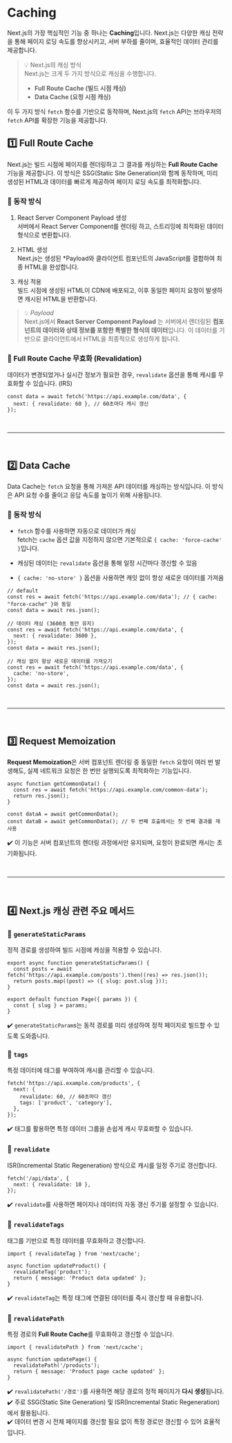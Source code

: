 # Caching
Next.js의 가장 핵심적인 기능 중 하나는 **Caching**입니다. Next.js는 다양한 캐싱 전략을 통해 페이지 로딩 속도를 향상시키고, 서버 부하를 줄이며, 효율적인 데이터 관리를 제공합니다.

> 💡 Next.js의 캐싱 방식  
> Next.js는 크게 두 가지 방식으로 캐싱을 수행합니다.
>- **Full Route Cache (빌드 시점 캐싱)**
>- **Data Cache (요청 시점 캐싱)**

이 두 가지 방식 `fetch` 함수를 기반으로 동작하며, Next.js의 `fetch` API는 브라우저의 `fetch` API를 확장한 기능을 제공합니다.


## 1️⃣ Full Route Cache
Next.js는 빌드 시점에 페이지를 렌더링하고 그 결과를 캐싱하는 **Full Route Cache** 기능을 제공합니다. 이 방식은 SSG(Static Site Generation)와 함께 동작하며, 미리 생성된 HTML과 데이터를 빠르게 제공하여 페이지 로딩 속도를 최적화합니다.
### 🔹 동작 방식
1. React Server Component Payload 생성  
서버에서 React Server Component를 렌더링 하고, 스트리밍에 최적화된 데이터 형식으로 변환합니다.

2. HTML 생성  
Next.js는 생성된 *Payload와 클라이언트 컴포넌트의 JavaScript를 결합하여 최종 HTML을 완성합니다.

3. 캐싱 적용  
빌드 시점에 생성된 HTML이 CDN에 배포되고, 이후 동일한 페이지 요청이 발생하면 캐시된 HTML을 반환합니다.

> 💡 *Payload*  
Next.js에서 **React Server Component Payload** 는 서버에서 렌더링된 **컴포넌트의 데이터와 상태 정보를 포함한 특별한 형식의 데이터**입니다. 이 데이터를 기반으로 클라이언트에서 HTML을 최종적으로 생성하게 됩니다.  

### 🔹 Full Route Cache 무효화 (Revalidation)
데이터가 변경되었거나 실시간 정보가 필요한 경우, `revalidate` 옵션을 통해 캐시를 무효화할 수 있습니다. (IRS)
```tsx
const data = await fetch('https://api.example.com/data', {
  next: { revalidate: 60 }, // 60초마다 캐시 갱신
});
```

<br>

- - -

<br>

## 2️⃣ Data Cache
Data Cache는 `fetch` 요청을 통해 가져온 API 데이터를 캐싱하는 방식입니다. 이 방식은 API 요청 수를 줄이고 응답 속도를 높이기 위해 사용됩니다.

### 🔹 동작 방식
-  `fetch` 함수를 사용하면 자동으로 데이터가 캐싱  
fetch는 `cache` 옵션 값을 지정하지 않으면 기본적으로 `{ cache: 'force-cache' }`입니다.

- 캐싱된 데이터는 `revalidate` 옵션을 통해 일정 시간마다 갱신할 수 있음

- `{ cache: 'no-store' }` 옵션을 사용하면 캐잇 없이 항상 새로운 데이터를 가져옴

```tsx
// default
const res = await fetch('https://api.example.com/data'); // { cache: "force-cache" }와 동일
const data = await res.json();

// 데이터 캐싱 (3600초 동안 유지)
const res = await fetch('https://api.example.com/data', {
  next: { revalidate: 3600 },
});
const data = await res.json();

// 캐싱 없이 항상 새로운 데이터를 가져오기
const res = await fetch('https://api.example.com/data', {
  cache: 'no-store',
});
const data = await res.json();
```

<br>

- - -

<br>

## 3️⃣ Request Memoization
**Request Memoization**은 서버 컴포넌트 렌더링 중 동일한 `fetch` 요청이 여러 번 발생해도, 실제 네트워크 요청은 한 번만 실행되도록 최적화하는 기능입니다.

```tsx
async function getCommonData() {
  const res = await fetch('https://api.example.com/common-data');
  return res.json();
}

const dataA = await getCommonData();
const dataB = await getCommonData(); // 두 번째 호출에서는 첫 번째 결과를 재사용
```
✔️ 이 기능은 서버 컴포넌트의 렌더링 과정에서만 유지되며, 요청이 완료되면 캐시는 초기화됩니다.

<br>

- - -

<br>

## 4️⃣ Next.js 캐싱 관련 주요 메서드
### 🔹 `generateStaticParams`
정적 경로를 생성하여 빌드 시점에 캐싱을 적용할 수 있습니다.
```tsx
export async function generateStaticParams() {
  const posts = await fetch('https://api.example.com/posts').then((res) => res.json());
  return posts.map((post) => ({ slug: post.slug }));
}

export default function Page({ params }) {
  const { slug } = params;
}
```

✔️ `generateStaticParam`s는 동적 경로를 미리 생성하여 정적 페이지로 빌드할 수 있도록 도와줍니다.

### 🔹 `tags`
특정 데이터에 태그를 부여하여 캐시를 관리할 수 있습니다.
```tsx
fetch('https://api.example.com/products', {
  next: {
    revalidate: 60, // 60초마다 갱신
    tags: ['product', 'category'],
  },
});
```

✔️ 태그를 활용하면 특정 데이터 그룹을 손쉽게 캐시 무효롸할 수 있습니다.

### 🔹 `revalidate`
ISR(Incremental Static Regeneration) 방식으로 캐시를 일정 주기로 갱신합니다.
```tsx
fetch('/api/data', {
  next: { revalidate: 10 },
});
```

✔️ `revalidate`를 사용하면 페이지나 데이터의 자동 갱신 주기를 설정할 수 있습니다.


### 🔹 `revalidateTags`
태그를 기반으로 특정 데이터를 무효화하고 갱신합니다.
```tsx
import { revalidateTag } from 'next/cache';

async function updateProduct() {
  revalidateTag('product');
  return { message: 'Product data updated' };
}
```

✔️ `revalidateTag`는 특정 태그에 연결된 데이터를 즉시 갱신할 때 유용합니다.

### 🔹 `revalidatePath`
특정 경로의 **Full Route Cache**를 무효화하고 갱신할 수 있습니다.
```tsx
import { revalidatePath } from 'next/cache';

async function updatePage() {
  revalidatePath('/products');
  return { message: 'Product page cache updated' };
}
```

✔️ `revalidatePath('/경로')`를 사용하면 해당 경로의 정적 페이지가 **다시 생성**됩니다.  
✔️ 주로 SSG(Static Site Generation) 및 ISR(Incremental Static Regeneration)에서 활용됩니다.  
✔️ 데이터 변경 시 전체 페이지를 갱신할 필요 없이 특정 경로만 갱신할 수 있어 효율적입니다.